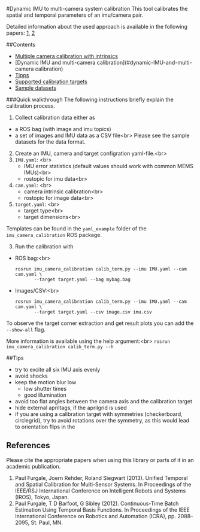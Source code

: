 #Dynamic IMU to multi-camera system calibration
This tool calibrates the spatial and temporal parameters of an imu/camera pair.

Detailed information about the used approach is available in the following papers: [1](#paul1), [2](#paul2)


##Contents
* [Multiple camera calibration with intrinsics](#multiple-camera-calibration-with-intrinsics)
* [Dynamic IMU and multi-camera calibration](#dynamic-IMU-and-multi-camera calibration)
* [Tipps](#ipps)
* [Supported calibration targets](#supported-calibration-targets)
* [Sample datasets](#sample-datasets)


###Quick walkthrough
The following instructions briefly explain the calibration process. 

1. Collect calibration data either as 
  * a ROS bag (with image and imu topics)
  * a set of images and IMU data as a CSV file<br\>
   Please see the sample datasets for the data format.

2. Create an IMU, camera and target configration yaml-file.<br\>
  1. `IMU.yaml`: <br\>
     * IMU error statistics (default values should work with common MEMS IMUs)<br\>
     * rostopic for imu data<br\>
  2. `cam.yaml`: <br\>
     * camera intrinsic calibration<br\>
     * rostopic for image data<br\>
  3. `target.yaml`: <br\>
     * target type<br\>
     * target dimensions<br\>

  Templates can be found in the `yaml_example` folder of the `imu_camera_calibration` ROS package.

3. Run the calibration with

  * ROS bag:<br\>

        rosrun imu_camera_calibration calib_term.py --imu IMU.yaml --cam cam.yaml \
               --target target.yaml --bag mybag.bag

  * Images/CSV:<br\>

        rosrun imu_camera_calibration calib_term.py --imu IMU.yaml --cam cam.yaml \
               --target target.yaml --csv image.csv imu.csv

To observe the target corner extraction and get result plots you can add the `--show-all` flag.

More information is available using the help argument:<br\>
   ```rosrun imu_camera_calibration calib_term.py --h```

##Tips
* try to excite all six IMU axis evenly
* avoid shocks 
* keep the motion blur low
    * low shutter times
    * good illumination 
* avoid too flat angles between the camera axis and the calibration target
* hide external apriltags, if the aprilgrid is used 
* if you are using a calibration target with symmetries (checkerboard, circlegrid), try to avoid rotations over the symmetry, as this would lead to orientation flips in the 


## References
Please cite the appropriate papers when using this library or parts of it in an academic publication.

1. <a name="paul1"></a>Paul Furgale, Joern Rehder, Roland Siegwart (2013). Unified Temporal and Spatial Calibration for Multi-Sensor Systems. In Proceedings of the IEEE/RSJ International Conference on Intelligent Robots and Systems (IROS), Tokyo, Japan.
1. <a name="paul2"></a>Paul Furgale, T D Barfoot, G Sibley (2012). Continuous-Time Batch Estimation Using Temporal Basis Functions. In Proceedings of the IEEE International Conference on Robotics and Automation (ICRA), pp. 2088–2095, St. Paul, MN.
